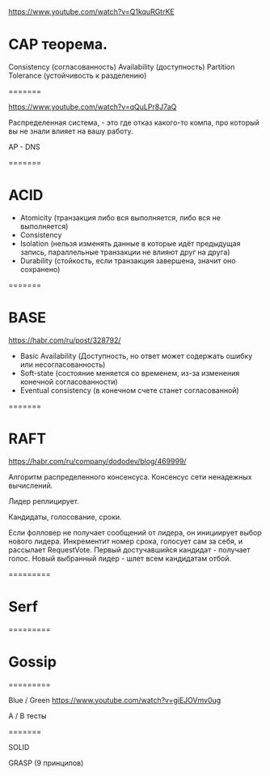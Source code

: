https://www.youtube.com/watch?v=Q1kquRGtrKE

# CAP теорема.

Consistency (согласованность)
Availability (доступность)
Partition Tolerance (устойчивость к разделению)

=======

https://www.youtube.com/watch?v=qQuLPr8J7aQ

Распределенная система, - это где отказ какого-то компа, про который вы
не знали влияет на вашу работу.

AP - DNS

=======

# ACID

* Atomicity (транзакция либо вся выполняется, либо вся не выполняется)
* Consistency
* Isolation (нельзя изменять данные в которые идёт предыдущая запись, параллельные транзакции не влияют друг на друга)
* Durability (стойкость, если транзакция завершена, значит оно сохранено)

=======

# BASE

https://habr.com/ru/post/328792/

* Basic Availability (Доступность, но ответ может содержать ошибку или несогласованность)
* Soft-state (состояние меняется со временем, из-за изменения конечной согласованности)
* Eventual consistency (в конечном счете станет согласованной)

=======

# RAFT

https://habr.com/ru/company/dododev/blog/469999/

Алгоритм распределенного консенсуса.
Консенсус сети ненадежных вычислений.

Лидер реплицирует.

Кандидаты, голосование, сроки.

Если фолловер не получает сообщений от лидера, он инициирует выбор
нового лидера.
Инкрементит номер срока, голосует сам за себя, и рассылает RequestVote.
Первый достучавшийся кандидат - получает голос.
Новый выбранный лидер - шлет всем кандидатам отбой.

=========

# Serf

=========

# Gossip

=========

Blue / Green
https://www.youtube.com/watch?v=giEJOVmv0ug

A / B тесты


=======

SOLID

GRASP (9 принципов)
